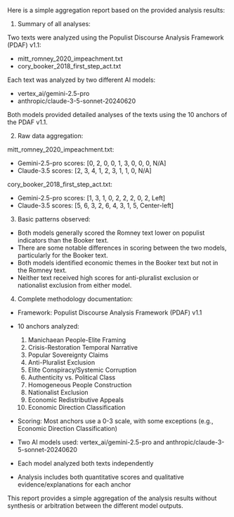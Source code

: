 Here is a simple aggregation report based on the provided analysis results:

1. Summary of all analyses:

Two texts were analyzed using the Populist Discourse Analysis Framework (PDAF) v1.1:
- mitt_romney_2020_impeachment.txt
- cory_booker_2018_first_step_act.txt

Each text was analyzed by two different AI models:
- vertex_ai/gemini-2.5-pro
- anthropic/claude-3-5-sonnet-20240620

Both models provided detailed analyses of the texts using the 10 anchors of the PDAF v1.1.

2. Raw data aggregation:

mitt_romney_2020_impeachment.txt:
- Gemini-2.5-pro scores: [0, 2, 0, 0, 1, 3, 0, 0, 0, N/A]
- Claude-3.5 scores: [2, 3, 4, 1, 2, 3, 1, 1, 0, N/A]

cory_booker_2018_first_step_act.txt:
- Gemini-2.5-pro scores: [1, 3, 1, 0, 2, 2, 2, 0, 2, Left]
- Claude-3.5 scores: [5, 6, 3, 2, 6, 4, 3, 1, 5, Center-left]

3. Basic patterns observed:

- Both models generally scored the Romney text lower on populist indicators than the Booker text.
- There are some notable differences in scoring between the two models, particularly for the Booker text.
- Both models identified economic themes in the Booker text but not in the Romney text.
- Neither text received high scores for anti-pluralist exclusion or nationalist exclusion from either model.

4. Complete methodology documentation:

- Framework: Populist Discourse Analysis Framework (PDAF) v1.1
- 10 anchors analyzed:
  1. Manichaean People-Elite Framing
  2. Crisis-Restoration Temporal Narrative
  3. Popular Sovereignty Claims
  4. Anti-Pluralist Exclusion
  5. Elite Conspiracy/Systemic Corruption
  6. Authenticity vs. Political Class
  7. Homogeneous People Construction
  8. Nationalist Exclusion
  9. Economic Redistributive Appeals
  10. Economic Direction Classification

- Scoring: Most anchors use a 0-3 scale, with some exceptions (e.g., Economic Direction Classification)
- Two AI models used: vertex_ai/gemini-2.5-pro and anthropic/claude-3-5-sonnet-20240620
- Each model analyzed both texts independently
- Analysis includes both quantitative scores and qualitative evidence/explanations for each anchor

This report provides a simple aggregation of the analysis results without synthesis or arbitration between the different model outputs.